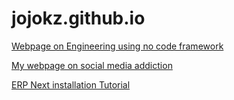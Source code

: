 # jojokz.github.io

[Webpage on Engineering using no code framework](https://exp.gndec.ac.in/j)

[My webpage on social media addiction](https://exp.gndec.ac.in/j)

[ERP Next installation Tutorial](ERPNext.docx)

